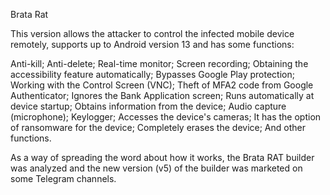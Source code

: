 Brata Rat 

This version allows the attacker to control the infected mobile device remotely, supports up to Android version 13 and has some functions:

Anti-kill;
Anti-delete;
Real-time monitor;
Screen recording;
Obtaining the accessibility feature automatically;
Bypasses Google Play protection;
Working with the Control Screen (VNC);
Theft of MFA2 code from Google Authenticator;
Ignores the Bank Application screen;
Runs automatically at device startup;
Obtains information from the device;
Audio capture (microphone);
Keylogger;
Accesses the device's cameras;
It has the option of ransomware for the device;
Completely erases the device;
And other functions.


As a way of spreading the word about how it works, the Brata RAT builder was analyzed and the new version (v5) of the builder was marketed on some Telegram channels.